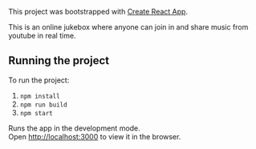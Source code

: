 This project was bootstrapped with [Create React App](https://github.com/facebook/create-react-app).

This is an online jukebox where anyone can join in and share music from youtube in real time.

## Running the project

To run the project:
1. `npm install`
2. `npm run build`
3. `npm start`

Runs the app in the development mode.<br>
Open [http://localhost:3000](http://localhost:3000) to view it in the browser.
